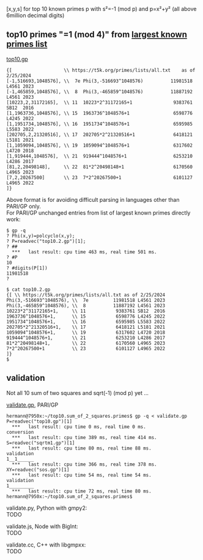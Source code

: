 [x,y,s] for top 10 known primes p with s²=-1 (mod p) and p=x²+y² (all above 6million decimal digits)

## top10 primes "=1 (mod 4)" from [largest known primes list](https://t5k.org/primes/lists/all.txt)
[top10.gp](top10.gp)  
```
{[                   \\ https://t5k.org/primes/lists/all.txt    as of 2/25/2024
[-1,516693,1048576], \\  7e Phi(3,-516693^1048576)          11981518 L4561 2023
[-1,465859,1048576], \\  8  Phi(3,-465859^1048576)          11887192 L4561 2023
[10223,2,31172165],  \\ 11  10223*2^31172165+1               9383761 SB12  2016
[1,1963736,1048576], \\ 15  1963736^1048576+1                6598776 L4245 2022
[1,1951734,1048576], \\ 16  1951734^1048576+1                6595985 L5583 2022
[202705,2,21320516], \\ 17  202705*2^21320516+1              6418121 L5181 2021
[1,1059094,1048576], \\ 19  1059094^1048576+1                6317602 L4720 2018
[1,919444,1048576],  \\ 21  919444^1048576+1                 6253210 L4286 2017
[81,2,20498148],     \\ 22  81*2^20498148+1                  6170560 L4965 2023
[7,2,20267500]       \\ 23  7*2^20267500+1                   6101127 L4965 2022
]}
```


Above format is for avoiding difficult parsing in languages other than PARI/GP only.  
For PARI/GP unchanged entries from list of largest known primes directly work:
```
$ gp -q
? Phi(x,y)=polcyclo(x,y);
? P=readvec("top10.2.gp")[1];
? ##
  ***   last result: cpu time 463 ms, real time 501 ms.
? #P
10
? #digits(P[1])
11981518
? 

$ cat top10.2.gp 
{[ \\ https://t5k.org/primes/lists/all.txt as of 2/25/2024
Phi(3,-516693^1048576), \\  7e         11981518 L4561 2023
Phi(3,-465859^1048576), \\  8          11887192 L4561 2023
10223*2^31172165+1,     \\ 11           9383761 SB12  2016
1963736^1048576+1,      \\ 15           6598776 L4245 2022
1951734^1048576+1,      \\ 16           6595985 L5583 2022
202705*2^21320516+1,    \\ 17           6418121 L5181 2021
1059094^1048576+1,      \\ 19           6317602 L4720 2018
919444^1048576+1,       \\ 21           6253210 L4286 2017
81*2^20498148+1,        \\ 22           6170560 L4965 2023
7*2^20267500+1          \\ 23           6101127 L4965 2022
]}
$
```

## validation

Not all 10 sum of two squares and sqrt(-1) (mod p) yet ...

[validate.gp](validate.gp), PARI/GP 
```
hermann@7950x:~/top10.sum_of_2_squares.primes$ gp -q < validate.gp 
P=readvec("top10.gp")[1]
  ***   last result: cpu time 0 ms, real time 0 ms.
conversion
  ***   last result: cpu time 389 ms, real time 414 ms.
S=readvec("sqrtm1.gp")[1]
  ***   last result: cpu time 80 ms, real time 88 ms.
validation
1__1______
  ***   last result: cpu time 366 ms, real time 378 ms.
XY=readvec("sos.gp")[1]
  ***   last result: cpu time 54 ms, real time 54 ms.
validation
1_________
  ***   last result: cpu time 72 ms, real time 80 ms.
hermann@7950x:~/top10.sum_of_2_squares.primes$ 
```

validate.py, Python with gmpy2:  
TODO

validate.js, Node with BigInt:  
TODO

validate.cc, C++ with libgmpxx:  
TODO
